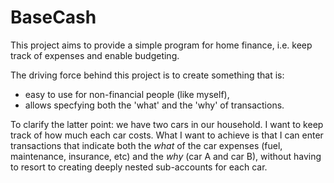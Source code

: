 # BaseCash

This project aims to provide a simple program for home finance,
i.e. keep track of expenses and enable budgeting.

The driving force behind this project is to create something that is:
- easy to use for non-financial people (like myself),
- allows specfying both the 'what' and the 'why' of transactions.

To clarify the latter point: we have two cars in our household.
I want to keep track of how much each car costs.
What I want to achieve is that I can enter transactions that indicate both the *what*
of the car expenses
(fuel, maintenance, insurance, etc) and the *why* (car A and car B),
without having to resort to creating deeply nested sub-accounts for each car.

